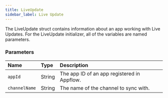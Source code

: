 ```yaml
---
title: LiveUpdate
sidebar_label: Live Update
---
```


The LiveUpdate struct contains information about an app working with Live Updates. For the LiveUpdate initializer, all of the variables are named parameters.

### Parameters

Name | Type | Description
:------ | :------ | :------
`appId` | String | The app ID of an app registered in Appflow.
`channelName` | String | The name of the channel to sync with.

